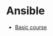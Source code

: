 # Ansible

- [Basic course](https://www.redhat.com/en/services/training/do007-ansible-essentials-simplicity-automation-technical-overview?extIdCarryOver=true&sc_cid=701f2000001OH7YAAW&section=Overview)